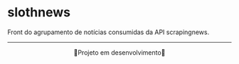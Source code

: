 # slothnews
Front do agrupamento de notícias consumidas da API scrapingnews.
<hr>
<p align="center">🚧Projeto em desenvolvimento🚧</p>
